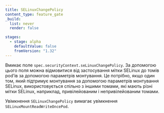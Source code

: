 ```yaml
---
title: SELinuxChangePolicy
content_type: feature_gate
_build:
  list: never
  render: false

stages:
  - stage: alpha
    defaultValue: false
    fromVersion: "1.32"
---
```


Вмикає поле `spec.securityContext.seLinuxChangePolicy`.
За допомогою цього поля можна відмовитися від застосування мітки SELinux до томів podʼів за допомогою параметрів монтування. Це потрібно, якщо один том, який підтримує монтування за допомогою параметрів монтування SELinux, використовується спільно з іншими томами, які мають різні мітки SELinux, наприклад, привілейованим і непривілейованим томами.

Увімкнення `SELinuxChangePolicy` вимагає увімкнення `SELinuxMountReadWriteOncePod`.
